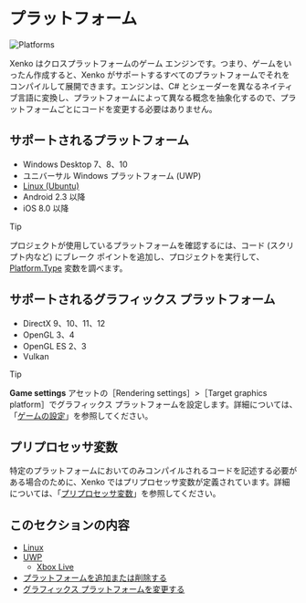 # プラットフォーム

![Platforms](media/game-engine-system-requirements-intro-pic.png)

Xenko はクロスプラットフォームのゲーム エンジンです。つまり、ゲームをいったん作成すると、Xenko がサポートするすべてのプラットフォームでそれをコンパイルして展開できます。エンジンは、C# とシェーダーを異なるネイティブ言語に変換し、プラットフォームによって異なる概念を抽象化するので、プラットフォームごとにコードを変更する必要はありません。

## サポートされるプラットフォーム

* Windows Desktop 7、8、10
* ユニバーサル Windows プラットフォーム (UWP)
* [Linux (Ubuntu)](linux/index.md)
* Android 2.3 以降
* iOS 8.0 以降

> [!TIP]
> プロジェクトが使用しているプラットフォームを確認するには、コード (スクリプト内など) にブレーク ポイントを追加し、プロジェクトを実行して、[Platform.Type](xref:Xenko.Core.Platform.Type) 変数を調べます。

## サポートされるグラフィックス プラットフォーム

* DirectX 9、10、11、12
* OpenGL 3、4
* OpenGL ES 2、3
* Vulkan

> [!TIP]
> **Game settings** アセットの［Rendering settings］>［Target graphics platform］でグラフィックス プラットフォームを設定します。詳細については、「[ゲームの設定](../game-studio/game-settings.md)」を参照してください。

## プリプロセッサ変数

特定のプラットフォームにおいてのみコンパイルされるコードを記述する必要がある場合のために、Xenko ではプリプロセッサ変数が定義されています。詳細については、「[プリプロセッサ変数](../scripts/preprocessor-variables.md)」を参照してください。

## このセクションの内容

* [Linux](linux/index.md)
* [UWP](uwp/index.md)
    * [Xbox Live](uwp/xbox-live.md)
* [プラットフォームを追加または削除する](add-or-remove-a-platform.md)
* [グラフィックス プラットフォームを変更する](change-the-graphics-platform.md)

